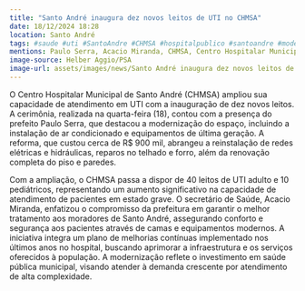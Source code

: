 ```yaml
---
title: "Santo André inaugura dez novos leitos de UTI no CHMSA"
date: 18/12/2024 18:28
location: Santo André
tags: #saude #uti #SantoAndre #CHMSA #hospitalpublico #santoandre #modernizacao #abc360noticias
mentions: Paulo Serra, Acacio Miranda, CHMSA, Centro Hospitalar Municipal de Santo André, Santa Casa, Qualisaúde.
image-source: Helber Aggio/PSA
image-url: assets/images/news/Santo André inaugura dez novos leitos de UTI no CHMSA.jpg
---
```


O Centro Hospitalar Municipal de Santo André (CHMSA) ampliou sua capacidade de atendimento em UTI com a inauguração de dez novos leitos.  A cerimônia, realizada na quarta-feira (18), contou com a presença do prefeito Paulo Serra, que destacou a modernização do espaço, incluindo a instalação de ar condicionado e equipamentos de última geração.  A reforma, que custou cerca de R$ 900 mil, abrangeu a reinstalação de redes elétricas e hidráulicas, reparos no telhado e forro, além da renovação completa do piso e paredes.

Com a ampliação, o CHMSA passa a dispor de 40 leitos de UTI adulto e 10 pediátricos, representando um aumento significativo na capacidade de atendimento de pacientes em estado grave. O secretário de Saúde, Acacio Miranda, enfatizou o compromisso da prefeitura em garantir o melhor tratamento aos moradores de Santo André, assegurando conforto e segurança aos pacientes através de camas e equipamentos modernos.  A iniciativa integra um plano de melhorias contínuas implementado nos últimos anos no hospital, buscando aprimorar a infraestrutura e os serviços oferecidos à população. A modernização reflete o investimento em saúde pública municipal, visando atender à demanda crescente por atendimento de alta complexidade.
